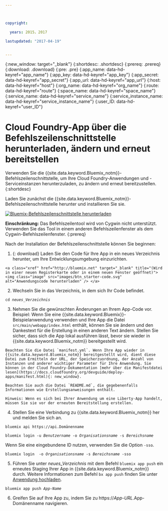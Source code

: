 ```yaml
---



copyright:

  years: 2015，2017

lastupdated: "2017-04-19"


---
```


{:new_window: target="_blank"}
{:shortdesc: .shortdesc}
{:prereq: .prereq}
{:download: .download}
{:pre: .pre}
{:app_name: data-hd-keyref="app_name"}
{:app_key: data-hd-keyref="app_key"}
{:app_secret: data-hd-keyref="app_secret"}
{:app_url: data-hd-keyref="app_url"}
{:host: data-hd-keyref="host"}
{:org_name: data-hd-keyref="org_name"}
{:route: data-hd-keyref="route"}
{:space_name: data-hd-keyref="space_name"}
{:service_name: data-hd-keyref="service_name"}
{:service_instance_name: data-hd-keyref="service_instance_name"}
{:user_ID: data-hd-keyref="user_ID"}

# Cloud Foundry-App über die Befehlszeilenschnittstelle herunterladen, ändern und erneut bereitstellen

Verwenden Sie die {{site.data.keyword.Bluemix_notm}}-Befehlszeilenschnittstelle, um Ihre Cloud Foundry-Anwendungen und -Serviceinstanzen herunterzuladen, zu ändern und erneut bereitzustellen.
{:shortdesc}

Laden Sie zunächst die {{site.data.keyword.Bluemix_notm}}-Befehlszeilenschnittstelle herunter und installieren Sie sie. 

<p>
<a class="xref" href="https://clis.ng.bluemix.net" target="_blank" title="(Wird in einer neuen Registerkarte oder in einem neuen Fenster geöffnet)"><img class="image" src="images/btn_bx_commandline.svg" alt="Bluemix-Befehlszeilenschnittstelle herunterladen" /> </a>
</p>

**Einschränkung:** Das Befehlszeilentool wird von Cygwin nicht unterstützt. Verwenden Sie das Tool in einem anderen Befehlszeilenfenster als dem Cygwin-Befehlszeilenfenster.
{:prereq}

Nach der Installation der Befehlszeilenschnittstelle können Sie beginnen:

  1. {: download} Laden Sie den Code für Ihre App in ein neues Verzeichnis herunter, um Ihre Entwicklungsumgebung einzurichten.
  
    <a class="xref" href="http://bluemix.net" target="_blank" title="(Wird in einer neuen Registerkarte oder in einem neuen Fenster geöffnet)"><img class="image" src="images/btn_starter-code.svg" alt="Anwendungscode herunterladen" /> </a>

  2. Wechseln Sie in das Verzeichnis, in dem sich Ihr Code befindet.

  <pre class="pre"><code class="hljs">cd <var class="keyword varname">neues_Verzeichnis</var></code></pre>

  3.  Nehmen Sie die gewünschten Änderungen an Ihrem App-Code vor. Beispiel: Wenn Sie eine {{site.data.keyword.Bluemix}}-Beispielanwendung verwenden und Ihre App die Datei `src/main/webapp/index.html` enthält, können Sie sie ändern und den Dankestext für die Erstellung in einen anderen Text ändern. Stellen Sie sicher, dass sich die App lokal ausführen lässt, bevor sie wieder in {{site.data.keyword.Bluemix_notm}} bereitgestellt wird.

    Beachten Sie die Datei `manifest.yml`. Wenn Ihre App wieder in {{site.data.keyword.Bluemix_notm}} bereitgestellt wird, dient diese Datei zum Ermitteln der URL, der Speicherzuordnung, der Anzahl von Instanzen und anderer wichtiger Parameter für Ihre Anwendung. Sie können in der Cloud Foundry-Dokumentation [mehr über die Manifestdatei lesen](https://docs.cloudfoundry.org/devguide/deploy-apps/manifest.html){: new_window}.

    Beachten Sie auch die Datei `README.md`, die gegebenenfalls Informationen wie Erstellungsanweisungen enthält.

    Hinweis: Wenn es sich bei Ihrer Anwendung um eine Liberty-App handelt, müssen Sie sie vor der erneuten Bereitstellung erstellen.

  4. Stellen Sie eine Verbindung zu {{site.data.keyword.Bluemix_notm}} her und melden Sie sich an.

  <pre class="pre"><code class="hljs">bluemix api https://api.<span class="keyword" data-hd-keyref="DomainName">Domänenname</span></code></pre>

  <pre class="pre"><code class="hljs">bluemix login -u <var class="keyword varname" data-hd-keyref="user_ID">Benutzername</var> -o <var class="keyword varname" data-hd-keyref="org_name">Organisationsname</var> -s <var class="keyword varname" data-hd-keyref="space_name">Bereichsname</var></code></pre>

  Wenn Sie eine eingebundene ID nutzen, verwenden Sie die Option `-sso`.

  <pre class="pre"><code class="hljs">bluemix login  -o <var class="keyword varname" data-hd-keyref="org_name">Organisationsname</var> -s <var class="keyword varname" data-hd-keyref="space_name">Bereichsname</var> -sso</code></pre>

  5. Führen Sie unter <var class="keyword varname">neues_Verzeichnis</var> mit dem Befehl `bluemix app push` ein erneutes Staging Ihrer App in {{site.data.keyword.Bluemix_notm}} durch. Weitere Informationen zum Befehl `bx app push` finden Sie unter [Anwendung hochladen](/docs/starters/upload_app.html).

  <pre class="pre"><code class="hljs">bluemix app push <var class="keyword varname" data-hd-keyref="app_name">App-Name</var></code></pre>

  6. Greifen Sie auf Ihre App zu, indem Sie zu https://<var class="keyword varname" data-hd-keyref="app_url">App-URL</var>.<span class="keyword" data-hd-keyref="APPDomain">App-Domänenname</span> navigieren.
